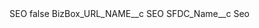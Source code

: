 <?xml version="1.0" encoding="UTF-8"?>
<CustomMetadata xmlns="http://soap.sforce.com/2006/04/metadata" xmlns:xsi="http://www.w3.org/2001/XMLSchema-instance" xmlns:xsd="http://www.w3.org/2001/XMLSchema">
    <label>SEO</label>
    <protected>false</protected>
    <values>
        <field>BizBox_URL_NAME__c</field>
        <value xsi:type="xsd:string">SEO</value>
    </values>
    <values>
        <field>SFDC_Name__c</field>
        <value xsi:type="xsd:string">Seo</value>
    </values>
</CustomMetadata>
